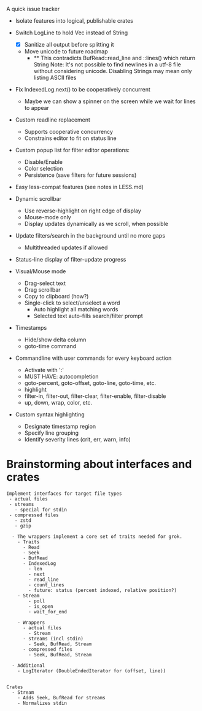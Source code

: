 A quick issue tracker

- Isolate features into logical, publishable crates

- Switch LogLine to hold Vec<u8> instead of String
  - [x] Sanitize all output before splitting it
  - Move unicode to future roadmap
    - ** This contradicts BufRead::read_line and ::lines() which return String
         Note: It's not possible to find newlines in a utf-8 file without considering unicode.
         Disabling Strings may mean only listing ASCII files

- Fix IndexedLog.next() to be cooperatively concurrent
  - Maybe we can show a spinner on the screen while we wait for lines to appear
- Custom readline replacement
  - Supports cooperative concurrency
  - Constrains editor to fit on status line
- Custom popup list for filter editor operations:
  - Disable/Enable
  - Color selection
  - Persistence (save filters for future sessions)
- Easy less-compat features (see notes in LESS.md)
- Dynamic scrollbar
  - Use reverse-highlight on right edge of display
  - Mouse-mode only
  - Display updates dynamically as we scroll, when possible
- Update filters/search in the background until no more gaps
  - Multithreaded updates if allowed
- Status-line display of filter-update progress
- Visual/Mouse mode
  - Drag-select text
  - Drag scrollbar
  - Copy to clipboard (how?)
  - Single-click to select/unselect a word
    - Auto highlight all matching words
    - Selected text auto-fills search/filter prompt
- Timestamps
  - Hide/show delta column
  - goto-time command
- Commandline with user commands for every keyboard action
  - Activate with ':'
  - MUST HAVE: autocompletion
  - goto-percent, goto-offset, goto-line, goto-time, etc.
  - highlight
  - filter-in, filter-out, filter-clear, filter-enable, filter-disable
  - up, down, wrap, color, etc.
- Custom syntax highlighting
  - Designate timestamp region
  - Specify line grouping
  - Identify severity lines (crit, err, warn, info)


# Brainstorming about interfaces and crates
    Implement interfaces for target file types
     - actual files
     - streams
       - special for stdin
     - compressed files
       - zstd
       - gzip

      - The wrappers implement a core set of traits needed for grok.
        - Traits
          - Read
          - Seek
          - BufRead
          - IndexedLog
            - len
            - next
            - read_line
            - count_lines
            - future: status (percent indexed, relative position?)
        - Stream
            - poll
            - is_open
            - wait_for_end

        - Wrappers
          - actual files
            - Stream
          - streams (incl stdin)
            - Seek, BufRead, Stream
          - compressed files
            - Seek, BufRead, Stream

      - Additional
        - LogIterator (DoubleEndedIterator for (offset, line))


    Crates
      - Stream
        - Adds Seek, BufRead for streams
        - Normalizes stdin